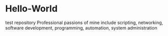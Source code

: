 # Hello-World
test repository
Professional passions of mine include scripting, networking, software development, programming, automation, system administration
